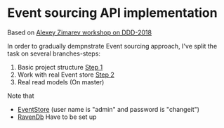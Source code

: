 # Event sourcing API implementation
Based on [Alexey Zimarev workshop on DDD-2018](https://github.com/UbiquitousAS/WorkshopEventSourcing)

In order to gradually dempnstrate Event sourcing approach, I've split the task on several branches-steps:
1. Basic project structure [Step 1](https://github.com/SergeyVolodko/KeepKeeper/tree/step-1)
2. Work with real Event store [Step 2](https://github.com/SergeyVolodko/KeepKeeper/tree/step-2-real-event-store)
3. Real read models (On master)

Note that
- [EventStore](https://eventstore.org/downloads/) (user name is "admin" and password is "changeit")
- [RavenDb](https://ravendb.net/downloads)
Have to be set up
